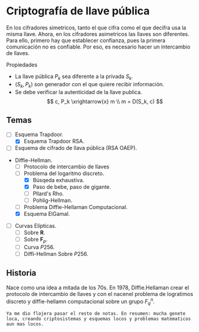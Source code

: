 # Criptografía de llave pública

En los cifradores simetricos, tanto el que cifra como el que decifra usa la misma llave. Ahora, en los cifradores asimetricos las llaves son diferentes. Para ello, primero hay que establecer confianza, pues la primera comunicación no es confiable. Por eso, es necesario hacer un intercambio de llaves.  

Propiedades

- La llave pública $P_k$ sea diferente a la privada $S_k$.
- $(S_k, P_k)$ son generador con el que quiere recibir información.
- Se debe verificar la autenticidad de la llave publica.
    $$
    c, P_k \xrightarrow{x} m \\
    m = D(S_k, c)
    $$

## Temas  

- [ ] Esquema Trapdoor.  
  - [x] Esquema Trapdoor RSA.  
- [ ] Esquema de cifrado de llava pública (RSA OAEP).  

- Diffie-Hellman.  
  - [ ] Protocolo de intercambio de llaves
  - [ ] Problema del logaritmo discreto.  
    - [x] Búsqeda exhaustiva.
    - [x] Paso de bebe, paso de gigante.
    - [ ] Pllard's Rho.  
    - [ ] Pohlig-Hellman.  
  - [ ] Problema Diffie-Hellaman Computacional.  
  - [x] Esquema ElGamal.  

- [ ] Curvas Elípticas.  
  - [ ] Sobre $\mathbf{R}$.  
  - [ ] Sobre $\mathbf{F}_p$.  
  - [ ] Curva $P256$.
  - [ ] Diffi-Hellman Sobre $P256$.  

## Historia  

Nace como una idea a mitada de los 70s. En 1978, Diffie.Hellaman crear el protocolo de intercambio de llaves y con el nacenel problema de logratimos discreto y diffie-hellamn computacional sobre un grupo $F^n_q$.  

```none
Ya me dio flojera pasar el resto de notas. En resumen: mucha genete loca, creando criptosistemas y esquemas locos y problemas matematicos aun mas locos. 
```
